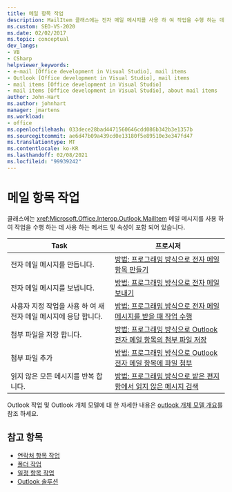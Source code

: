 ```yaml
---
title: 메일 항목 작업
description: MailItem 클래스에는 전자 메일 메시지를 사용 하 여 작업을 수행 하는 데 사용 하는 메서드 및 속성이 포함 되어 있습니다.
ms.custom: SEO-VS-2020
ms.date: 02/02/2017
ms.topic: conceptual
dev_langs:
- VB
- CSharp
helpviewer_keywords:
- e-mail [Office development in Visual Studio], mail items
- Outlook [Office development in Visual Studio], mail items
- mail items [Office development in Visual Studio]
- mail items [Office development in Visual Studio], about mail items
author: John-Hart
ms.author: johnhart
manager: jmartens
ms.workload:
- office
ms.openlocfilehash: 033dece28bad4471560646cdd086b342b3e1357b
ms.sourcegitcommit: ae6d47b09a439cd0e13180f5e89510e3e347fd47
ms.translationtype: MT
ms.contentlocale: ko-KR
ms.lasthandoff: 02/08/2021
ms.locfileid: "99939242"
---
```

# <a name="work-with-mail-items"></a>메일 항목 작업
  클래스에는 <xref:Microsoft.Office.Interop.Outlook.MailItem> 메일 메시지를 사용 하 여 작업을 수행 하는 데 사용 하는 메서드 및 속성이 포함 되어 있습니다.

|Task|프로시저|
|----------|---------------|
|전자 메일 메시지를 만듭니다.|[방법: 프로그래밍 방식으로 전자 메일 항목 만들기](../vsto/how-to-programmatically-create-an-e-mail-item.md)|
|전자 메일 메시지를 보냅니다.|[방법: 프로그래밍 방식으로 전자 메일 보내기](../vsto/how-to-programmatically-send-e-mail-programmatically.md)|
|사용자 지정 작업을 사용 하 여 새 전자 메일 메시지에 응답 합니다.|[방법: 프로그래밍 방식으로 전자 메일 메시지를 받을 때 작업 수행](../vsto/how-to-programmatically-perform-actions-when-an-e-mail-message-is-received.md)|
|첨부 파일을 저장 합니다.|[방법: 프로그래밍 방식으로 Outlook 전자 메일 항목의 첨부 파일 저장](../vsto/how-to-programmatically-save-attachments-from-outlook-e-mail-items.md)|
|첨부 파일 추가|[방법: 프로그래밍 방식으로 Outlook 전자 메일 항목에 파일 첨부](../vsto/how-to-programmatically-attach-files-to-outlook-e-mail-items.md)|
|읽지 않은 모든 메시지를 반복 합니다.|[방법: 프로그래밍 방식으로 받은 편지함에서 읽지 않은 메시지 검색](../vsto/how-to-programmatically-retrieve-unread-messages-from-the-inbox.md)|

 Outlook 작업 및 Outlook 개체 모델에 대 한 자세한 내용은 [outlook 개체 모델 개요](../vsto/outlook-object-model-overview.md)를 참조 하세요.

## <a name="see-also"></a>참고 항목
- [연락처 항목 작업](../vsto/working-with-contact-items.md)
- [폴더 작업](../vsto/working-with-folders.md)
- [일정 항목 작업](../vsto/working-with-calendar-items.md)
- [Outlook 솔루션](../vsto/outlook-solutions.md)
